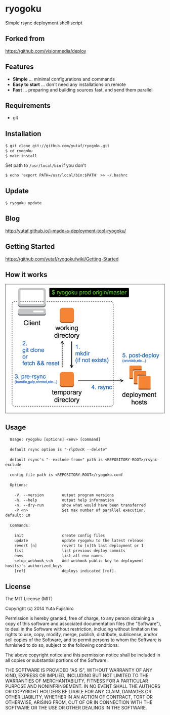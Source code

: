 # ryogoku

Simple rsync deployment shell script

## Forked from

<https://github.com/visionmedia/deploy>

## Features

- **Simple** ... minimal configurations and commands
- **Easy to start** ... don't need any installations on remote
- **Fast** ... preparing and building sources fast, and send them parallel

## Requirements

* git

## Installation

```
$ git clone git://github.com/yutaf/ryogoku.git
$ cd ryogoku
$ make install
```

Set path to `/usr/local/bin` if you don't

```
$ echo 'export PATH=/usr/local/bin:$PATH' >> ~/.bashrc
```

## Update

```
$ ryogoku update
```

## Blog

<http://yutaf.github.io/i-made-a-deployment-tool-ryogoku/>

## Getting Started

<https://github.com/yutaf/ryogoku/wiki/Getting-Started>

## How it works

![How it works](/images/ryogoku-01.png)

## Usage

```
  Usage: ryogoku [options] <env> [command]

  default rsync option is "-rlpDvcK --delete"

  default rsync's "--exclude-from=" path is <REPOSITORY-ROOT>/rsync-exclude

  config file path is <REPOSITORY-ROOT>/ryogoku.conf

  Options:

    -V, --version        output program versions
    -h, --help           output help information
    -n, --dry-run        show what would have been transferred
    -P <n>               Set max number of parallel execution. default: 10

  Commands:

    init                 create config files
    update               update ryogoku to the latest release
    revert [n]           revert to [n]th last deployment or 1
    list                 list previous deploy commits
    envs                 list all env names
    setup_webhook_ssh    Add webhook public key to deployment host(s)'s authorized_keys
    [ref]                deploys indicated [ref].
```

## License

The MIT License (MIT)

Copyright (c) 2014 Yuta Fujishiro

Permission is hereby granted, free of charge, to any person obtaining a copy
of this software and associated documentation files (the "Software"), to deal
in the Software without restriction, including without limitation the rights
to use, copy, modify, merge, publish, distribute, sublicense, and/or sell
copies of the Software, and to permit persons to whom the Software is
furnished to do so, subject to the following conditions:

The above copyright notice and this permission notice shall be included in all
copies or substantial portions of the Software.

THE SOFTWARE IS PROVIDED "AS IS", WITHOUT WARRANTY OF ANY KIND, EXPRESS OR
IMPLIED, INCLUDING BUT NOT LIMITED TO THE WARRANTIES OF MERCHANTABILITY,
FITNESS FOR A PARTICULAR PURPOSE AND NONINFRINGEMENT. IN NO EVENT SHALL THE
AUTHORS OR COPYRIGHT HOLDERS BE LIABLE FOR ANY CLAIM, DAMAGES OR OTHER
LIABILITY, WHETHER IN AN ACTION OF CONTRACT, TORT OR OTHERWISE, ARISING FROM,
OUT OF OR IN CONNECTION WITH THE SOFTWARE OR THE USE OR OTHER DEALINGS IN THE
SOFTWARE.
